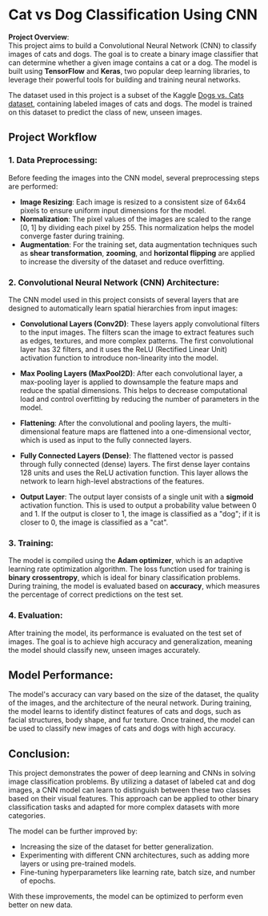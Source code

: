 # Cat vs Dog Classification Using CNN

**Project Overview**:  
This project aims to build a Convolutional Neural Network (CNN) to classify images of cats and dogs. The goal is to create a binary image classifier that can determine whether a given image contains a cat or a dog. The model is built using **TensorFlow** and **Keras**, two popular deep learning libraries, to leverage their powerful tools for building and training neural networks.

The dataset used in this project is a subset of the Kaggle [Dogs vs. Cats dataset](https://www.kaggle.com/c/dogs-vs-cats), containing labeled images of cats and dogs. The model is trained on this dataset to predict the class of new, unseen images.

## Project Workflow

### 1. Data Preprocessing:
Before feeding the images into the CNN model, several preprocessing steps are performed:
- **Image Resizing**: Each image is resized to a consistent size of 64x64 pixels to ensure uniform input dimensions for the model.
- **Normalization**: The pixel values of the images are scaled to the range [0, 1] by dividing each pixel by 255. This normalization helps the model converge faster during training.
- **Augmentation**: For the training set, data augmentation techniques such as **shear transformation**, **zooming**, and **horizontal flipping** are applied to increase the diversity of the dataset and reduce overfitting.

### 2. Convolutional Neural Network (CNN) Architecture:
The CNN model used in this project consists of several layers that are designed to automatically learn spatial hierarchies from input images:

- **Convolutional Layers (Conv2D)**: These layers apply convolutional filters to the input images. The filters scan the image to extract features such as edges, textures, and more complex patterns. The first convolutional layer has 32 filters, and it uses the ReLU (Rectified Linear Unit) activation function to introduce non-linearity into the model.

- **Max Pooling Layers (MaxPool2D)**: After each convolutional layer, a max-pooling layer is applied to downsample the feature maps and reduce the spatial dimensions. This helps to decrease computational load and control overfitting by reducing the number of parameters in the model.

- **Flattening**: After the convolutional and pooling layers, the multi-dimensional feature maps are flattened into a one-dimensional vector, which is used as input to the fully connected layers.

- **Fully Connected Layers (Dense)**: The flattened vector is passed through fully connected (dense) layers. The first dense layer contains 128 units and uses the ReLU activation function. This layer allows the network to learn high-level abstractions of the features.

- **Output Layer**: The output layer consists of a single unit with a **sigmoid** activation function. This is used to output a probability value between 0 and 1. If the output is closer to 1, the image is classified as a "dog"; if it is closer to 0, the image is classified as a "cat".

### 3. Training:
The model is compiled using the **Adam optimizer**, which is an adaptive learning rate optimization algorithm. The loss function used for training is **binary crossentropy**, which is ideal for binary classification problems. During training, the model is evaluated based on **accuracy**, which measures the percentage of correct predictions on the test set.

### 4. Evaluation:
After training the model, its performance is evaluated on the test set of images. The goal is to achieve high accuracy and generalization, meaning the model should classify new, unseen images accurately.

## Model Performance:
The model's accuracy can vary based on the size of the dataset, the quality of the images, and the architecture of the neural network. During training, the model learns to identify distinct features of cats and dogs, such as facial structures, body shape, and fur texture. Once trained, the model can be used to classify new images of cats and dogs with high accuracy.

## Conclusion:
This project demonstrates the power of deep learning and CNNs in solving image classification problems. By utilizing a dataset of labeled cat and dog images, a CNN model can learn to distinguish between these two classes based on their visual features. This approach can be applied to other binary classification tasks and adapted for more complex datasets with more categories.

The model can be further improved by:
- Increasing the size of the dataset for better generalization.
- Experimenting with different CNN architectures, such as adding more layers or using pre-trained models.
- Fine-tuning hyperparameters like learning rate, batch size, and number of epochs.

With these improvements, the model can be optimized to perform even better on new data.


